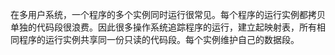 在多用户系统，一个程序的多个实例同时运行很常见。每个程序的运行实例都拷贝单独的代码段很浪费。因此很多操作系统追踪程序的运行，建立起映射表，所有相同程序的运行实例共享同一份只读的代码段。每个实例维护自己的数据段。